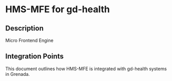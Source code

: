 # HMS-MFE for gd-health

## Description

Micro Frontend Engine

## Integration Points

This document outlines how HMS-MFE is integrated with gd-health systems in Grenada.
